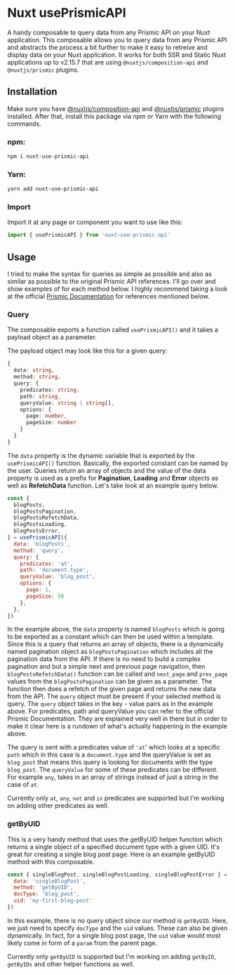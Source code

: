 # Nuxt usePrismicAPI
A handy composable to query data from any Prismic API on your Nuxt application. This composable allows you to query data from any Prismic API and abstracts the process a bit further to make it easy to retreive and display data on your Nuxt application. It works for both SSR and Static Nuxt applications up to v2.15.7 that are using `@nuxtjs/composition-api` and `@nuxtjs/prismic` plugins.

## Installation
Make sure you have [@nuxtjs/composition-api](https://composition-api.nuxtjs.org) and [@nuxtjs/prismic](https://prismic.nuxtjs.org/installation) plugins installed. After that, install this package via npm or Yarn with the following commands.

### npm:

```bash
npm i nuxt-use-prismic-api
```

### Yarn:

```bash
yarn add nuxt-use-prismic-api
```

### Import
Import it at any page or component you want to use like this:

```js
import { usePrismicAPI } from 'nuxt-use-prismic-api'
```

## Usage

I tried to make the syntax for queries as simple as possible and also as similar as possible to the original Prismic API references. I'll go over and show examples of for each method below. I highly recommend taking a look at the official [Prismic Documentation](https://prismic.io/docs) for references mentioned below.

### Query
The composable exports a function called `usePrismicAPI()` and it takes a payload object as a parameter.

The payload object may look like this for a given query:
```ts
{
  data: string,
  method: string,
  query: {
    predicates: string,
    path: string,
    queryValue: string | string[],
    options: {
      page: number,
      pageSize: number
    }
  }
}
```

The `data` property is the dynamic variable that is exported by the `usePrismicAPI()` function. Basically, the exported constant can be named by the user. Queries return an array of objects and the value of the data property is used as a prefix for **Pagination**, **Loading** and **Error** objects as well as **RefetchData** function. Let's take look at an example query below.

```js
const {
  blogPosts,
  blogPostsPagination,
  blogPostsRefetchData,
  blogPostsLoading,
  blogPostsError,
} = usePrismicAPI({
  data: 'blogPosts',
  method: 'query',
  query: {
    predicates: 'at',
    path: 'document.type',
    queryValue: 'blog_post',
    options: {
      page: 1,
      pageSize: 50
    },
  },
})
```

In the example above, the `data` property is named `blogPosts` which is going to be exported as a constant which can then be used within a template. Since this is a query that returns an array of objects, there is a dynamically named pagination object as `blogPostsPagination` which includes all the pagination data from the API. If there is no need to build a complex pagination and but a simple next and previous page navigation, then `blogPostsRefetchData()` function can be called and `next_page` and `prev_page` values from the `blogPostsPagination` can be given as a parameter. The function then does a refetch of the given page and returns the new data from the API. The `query` object must be present if your selected method is query. The `query` object takes in the key - value pairs as in the example above. For predicates, path and queryValue you can refer to the official Prismic Documentation. They are explained very well in there but in order to make it clear here is a rundown of what's actually happening in the example above.

The query is sent with a predicates value of `'at`' which looks at a specific `path` which in this case is a `document.type` and the queryValue is set as `blog_post` that means this query is looking for documents with the type `blog_post`. The `queryValue` for some of these predicates can be different. For example `any`, takes in an array of strings instead of just a string in the case of `at`.

Currently only `at`, `any`, `not` and `in` predicates are supported but I'm working on adding other predicates as well.

### getByUID

This is a very handy method that uses the getByUID helper function which returns a single object of a specified document type with a given UID. It's great for creating a single blog post page. Here is an example getByUID method with this composable.

```js
const { singleBlogPost, singleBlogPostLoading, singleBlogPostError } = usePrismicAPI({
  data: 'singleBlogPost',
  method: 'getByUID',
  docType: 'blog_post',
  uid: 'my-first-blog-post'
})
```
In this example, there is no query object since our method is `getByUID`. Here, we just need to specify `docType` and the `uid` values. These can also be given dynamically. In fact, for a single blog post page, the `uid` value would most likely come in form of a `param` from the parent page.

Currently only `getByUID` is supported but I'm working on adding `getByID`, `getByIDs` and other helper functions as well.
